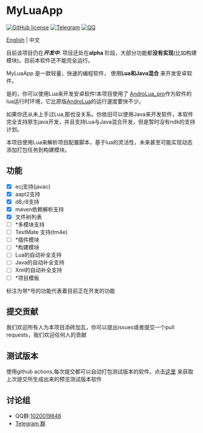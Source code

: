 # MyLuaApp
[![GitHub license](https://img.shields.io/github/license/dingyi222666/MyLuaApp)](https://github.com/dingyi222666/MyLuaApp/blob/main/LICENSE)
[![Telegram](https://img.shields.io/badge/Join-Telegram-blue)](https://t.me/MyLuaApp)
[![QQ](https://img.shields.io/badge/Join-QQ_Group-ff69b4)](https://jq.qq.com/?_wv=1027&k=XnJ4FMvS)   

[English](https://github.com/dingyi222666/MyLuaApp/tree/master/README.md) | 中文

目前该项目仍在***开发中***. 项目还处在**alpha** 阶段，大部分功能都**没有实现**(比如构建模块)。目前本软件还不能完全运行。

MyLuaApp 是一款轻量，快速的编程软件， 使用**Lua和Java混合** 来开发安卓软件。

是的，你可以使用Lua来开发安卓软件!本项目使用了
[AndroLua_pro](https://github.com/nirenr/AndroLua_pro)作为软件的lua运行时环境，它比原版[AndroLua](https://github.com/mkottman/AndroLua)的运行速度要快不少。

如果你还从未上手过Lua,那也没关系。你依旧可以使用Java来开发软件，本软件完全支持原生java开发，并且支持Lua与Java混合开发，但是暂时没有ndk的支持计划。

本项目使用Lua来解析项目配置脚本，基于lua的灵活性，未来甚至可能实现动态添加打包任务到构建模块。

## 功能
 - [x] ecj支持(javac)
 - [x] aapt2支持
 - [x] d8,r8支持
 - [x] maven依赖解析支持
 - [x] 文件树列表  
 - [ ] *多模块支持
 - [ ] TextMate 支持(tm4e)
 - [ ] *插件模块
 - [ ] *构建模块
 - [ ] Lua的自动补全支持
 - [ ] Java的自动补全支持
 - [ ] Xml的自动补全支持
 - [ ] *项目模板

标注为带*号的功能代表着目前正在开发的功能

## 提交贡献
我们欢迎所有人为本项目添砖加瓦，你可以提出issues或者提交一个pull requests，我们欢迎任何人的贡献

## 测试版本
使用github actions,每次提交都可以自动打包测试版本的软件。点击[这里](https://github.com/dingyi222666/MyLuaApp/actions)
来获取上次提交所生成出来的预览测试版本软件

## 讨论组
 - QQ群:[1020019846](https://jq.qq.com/?_wv=1027&k=zGdBLMr8)
 - [Telegram 群](https://t.me/MyLuaApp)
